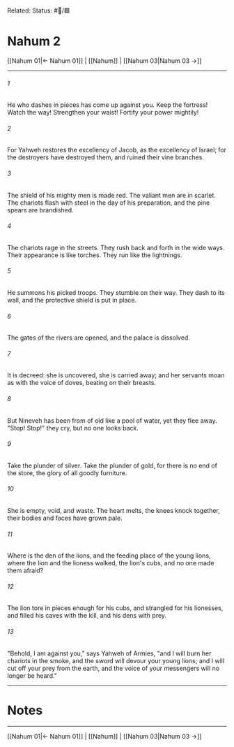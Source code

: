 Related:
Status: #📖/🟥
# Nahum 2

[[Nahum 01|← Nahum 01]] | [[Nahum]] | [[Nahum 03|Nahum 03 →]]
***



###### 1 
He who dashes in pieces has come up against you. Keep the fortress! Watch the way! Strengthen your waist! Fortify your power mightily! 

###### 2 
For Yahweh restores the excellency of Jacob, as the excellency of Israel; for the destroyers have destroyed them, and ruined their vine branches. 

###### 3 
The shield of his mighty men is made red. The valiant men are in scarlet. The chariots flash with steel in the day of his preparation, and the pine spears are brandished. 

###### 4 
The chariots rage in the streets. They rush back and forth in the wide ways. Their appearance is like torches. They run like the lightnings. 

###### 5 
He summons his picked troops. They stumble on their way. They dash to its wall, and the protective shield is put in place. 

###### 6 
The gates of the rivers are opened, and the palace is dissolved. 

###### 7 
It is decreed: she is uncovered, she is carried away; and her servants moan as with the voice of doves, beating on their breasts. 

###### 8 
But Nineveh has been from of old like a pool of water, yet they flee away. "Stop! Stop!" they cry, but no one looks back. 

###### 9 
Take the plunder of silver. Take the plunder of gold, for there is no end of the store, the glory of all goodly furniture. 

###### 10 
She is empty, void, and waste. The heart melts, the knees knock together, their bodies and faces have grown pale. 

###### 11 
Where is the den of the lions, and the feeding place of the young lions, where the lion and the lioness walked, the lion's cubs, and no one made them afraid? 

###### 12 
The lion tore in pieces enough for his cubs, and strangled for his lionesses, and filled his caves with the kill, and his dens with prey. 

###### 13 
"Behold, I am against you," says Yahweh of Armies, "and I will burn her chariots in the smoke, and the sword will devour your young lions; and I will cut off your prey from the earth, and the voice of your messengers will no longer be heard."

---
# Notes


***
[[Nahum 01|← Nahum 01]] | [[Nahum]] | [[Nahum 03|Nahum 03 →]]
